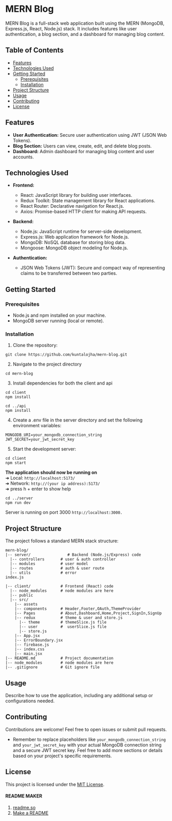 # MERN Blog

MERN Blog is a full-stack web application built using the MERN (MongoDB, Express.js, React, Node.js) stack. It includes features like user authentication, a blog section, and a dashboard for managing blog content.

## Table of Contents

- [Features](#features)
- [Technologies Used](#technologies-used)
- [Getting Started](#getting-started)
     - [Prerequisites](#prerequisites)
     - [Installation](#installation)
- [Project Structure](#project-structure)
- [Usage](#usage)
- [Contributing](#contributing)
- [License](#license)

## Features

- **User Authentication:** Secure user authentication using JWT (JSON Web Tokens).
- **Blog Section:** Users can view, create, edit, and delete blog posts.
- **Dashboard:** Admin dashboard for managing blog content and user accounts.

## Technologies Used

- **Frontend:**
  
     - React: JavaScript library for building user interfaces.
     - Redux Toolkit: State management library for React applications.
     - React Router: Declarative navigation for React.js.
     - Axios: Promise-based HTTP client for making API requests.

- **Backend:**
  
     - Node.js: JavaScript runtime for server-side development.
     - Express.js: Web application framework for Node.js.
     - MongoDB: NoSQL database for storing blog data.
     - Mongoose: MongoDB object modeling for Node.js.

- **Authentication:**
  
     - JSON Web Tokens (JWT): Secure and compact way of representing claims to be transferred between two parties.

## Getting Started

### Prerequisites

- Node.js and npm installed on your machine.
- MongoDB server running (local or remote).

### Installation

1. Clone the repository:

```
git clone https://github.com/kuntalojha/mern-blog.git
```

2. Navigate to the project directory

```
cd mern-blog
```

3. Install dependencies for both the client and api

```
cd client
npm install

cd ../api
npm install
```

4. Create a .env file in the server directory and set the following environment variables:

```
MONGODB_URI=your_mongodb_connection_string
JWT_SECRET=your_jwt_secret_key
```

5. Start the development server:

```
cd client
npm start
```

**The application should now be running on**<br>
➜ Local: `http://localhost:5173/`<br>
➜ Network: `http://(your ip address):5173/`<br>
➜ press h + enter to show help

```
cd ../server
npm run dev
```

Server is running on port 3000 `http://localhost:3000.`

## Project Structure

The project follows a standard MERN stack structure:

```
mern-blog/
|-- server/                # Backend (Node.js/Express) code
  |-- controllers       # user & auth controller
  |-- modules           # user model
  |-- routes            # auth & user route
  |-- utils             # error
index.js

|-- client/             # Frontend (React) code
  |-- node_modules      # node modules are here
  |-- public
  |-- src/
    |-- assets
    |-- components      # Header,Footer,OAuth,ThemeProvider
    |-- Pages           # About,Dashboard,Home,Project,SignIn,SignUp
    |-- redux           # theme & user and store.js
      |-- theme         # themeSlice.js file
      |-- user          #  userSlice.js file
      |-- store.js
    |-- App.jsx
    |-- ErrorBoundary.jsx
    |-- firebase.js
    |-- index.css
    |-- main.jsx
|-- README.md           # Project documentation
|-- node_modules        # node modules are here
|-- .gitignore          # Git ignore file
```

## Usage

Describe how to use the application, including any additional setup or configurations needed.

## Contributing

Contributions are welcome! Feel free to open issues or submit pull requests.

- Remember to replace placeholders like `your_mongodb_connection_string` and `your_jwt_secret_key` with your actual MongoDB connection string and a secure JWT secret key. Feel free to add more sections or details based on your project's specific requirements.

## License

This project is licensed under the [MIT License](https://github.com/kuntalojha/mern-blog?tab=MIT-1-ov-file#readme).

#### README MAKER

1. [readme.so](https://readme.so/editor)
2. [Make a README](https://www.makeareadme.com/)